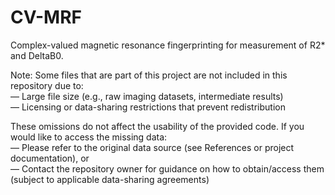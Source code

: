 # CV-MRF
Complex-valued magnetic resonance fingerprinting for measurement of R2* and DeltaB0.

Note: Some files that are part of this project are not included in this repository due to:<br />
— Large file size (e.g., raw imaging datasets, intermediate results)<br />
— Licensing or data-sharing restrictions that prevent redistribution<br />

These omissions do not affect the usability of the provided code. If you would like to access the missing data:<br />
— Please refer to the original data source (see References or project documentation), or<br />
— Contact the repository owner for guidance on how to obtain/access them (subject to applicable data-sharing agreements)
